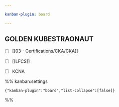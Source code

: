 ```yaml
---

kanban-plugin: board

---
```


## GOLDEN KUBESTRAONAUT

- [ ] [[03 - Certifications/CKA/CKA]]
- [ ] [[LFCS]]
- [ ] KCNA




%% kanban:settings
```
{"kanban-plugin":"board","list-collapse":[false]}
```
%%
